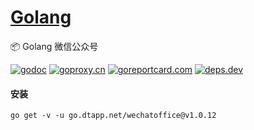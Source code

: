 <h1>
<a href="https://www.dtapp.net/">Golang</a>
</h1>

📦 Golang 微信公众号

[comment]: <> (go)
[![godoc](https://pkg.go.dev/badge/go.dtapp.net/wechatoffice?status.svg)](https://pkg.go.dev/go.dtapp.net/wechatoffice)
[![goproxy.cn](https://goproxy.cn/stats/go.dtapp.net/wechatoffice/badges/download-count.svg)](https://goproxy.cn/stats/go.dtapp.net/wechatoffice)
[![goreportcard.com](https://goreportcard.com/badge/go.dtapp.net/wechatoffice)](https://goreportcard.com/report/go.dtapp.net/wechatoffice)
[![deps.dev](https://img.shields.io/badge/deps-go-red.svg)](https://deps.dev/go/go.dtapp.net%2Fwechatoffice)

#### 安装

```shell
go get -v -u go.dtapp.net/wechatoffice@v1.0.12
```
